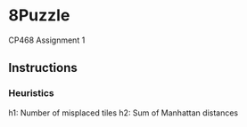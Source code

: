 # 8Puzzle

CP468 Assignment 1

## Instructions


### Heuristics
h1: Number of misplaced tiles
h2: Sum of Manhattan distances